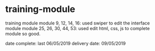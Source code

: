 # training-module
training module
module 9, 12, 14, 16: used swiper to edit the interface module
module 25, 26, 30, 44, 53: used edit html, css, js to complete module so good.

date complete: last 06/05/2019
delivery date: 09/05/2019
